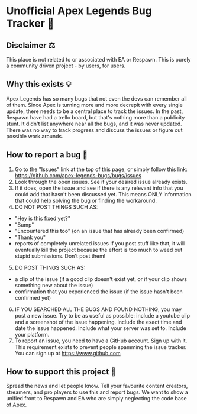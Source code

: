 # Unofficial Apex Legends Bug Tracker 🐞

## Disclaimer ⚖

This place is not related to or associated with EA or Respawn. This is purely a community driven project - by users, for users.

## Why this exists 💡

Apex Legends has so many bugs that not even the devs can remember all of them. Since Apex is turning more and more decrepit with every single update, there needs to be a central place to track the issues. In the past, Respawn have had a trello board, but that's nothing more than a publicity stunt. It didn't list anywhere near all the bugs, and it was never updated. There was no way to track progress and discuss the issues or figure out possible work arounds.

## How to report a bug 🌱

1. Go to the "Issues" link at the top of this page, or simply follow this link: https://github.com/apex-legends-bugs/bugs/issues
2. Look through the open issues. See if your desired issue already exists.
3. If it does, open the issue and see if there is any relevant info that you could add that hasn't been discussed yet. This means ONLY information that could help solving the bug or finding the workaround.
4. DO NOT POST THINGS SUCH AS:
  - "Hey is this fixed yet?"
  - "Bump"
  - "Encountered this too" (on an issue that has already been confirmed)
  - "Thank you"
  - reports of completely unrelated issues
If you post stuff like that, it will eventually kill the project because the effort is too much to weed out stupid submissions. Don't post them!
5. DO POST THINGS SUCH AS:
  - a clip of the issue (if a good clip doesn't exist yet, or if your clip shows something new about the issue)
  - confirmation that you experienced the issue (if the issue hasn't been confirmed yet)
6. IF YOU SEARCHED ALL THE BUGS AND FOUND NOTHING, you may post a new issue. Try to be as useful as possible: include a youtube clip and a screenshot of the issue happening. Include the exact time and date the issue happened. Include what your server was set to. Include your platform.
7. To report an issue, you need to have a GitHub account. Sign up with it. This requirement exists to prevent people spamming the issue tracker. You can sign up at https://www.github.com

## How to support this project 💪

Spread the news and let people know. Tell your favourite content creators, streamers, and pro players to use this and report bugs. We want to show a unified front to Respawn and EA who are simply neglecting the code base of Apex.

